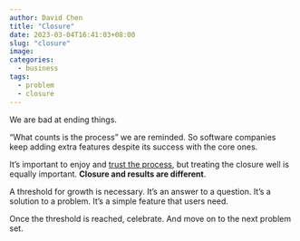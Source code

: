 ```yaml
---
author: David Chen
title: "Closure"
date: 2023-03-04T16:41:03+08:00
slug: "closure"
image: 
categories:
  - business
tags:
  - problem
  - closure
---
```


We are bad at ending things.

“What counts is the process” we are reminded. So software companies keep adding extra features despite its success with the core ones.

It’s important to enjoy and [trust the process](https://xdavidchen.com/p/trust-the-process/), but treating the closure well is equally important. **Closure and results are different**.

A threshold for growth is necessary. It’s an answer to a question. It’s a solution to a problem. It’s a simple feature that users need.

Once the threshold is reached, celebrate. And move on to the next problem set.